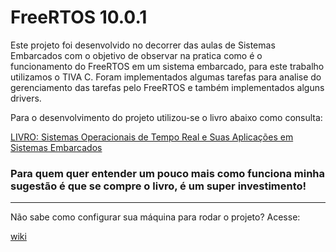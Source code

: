 # FreeRTOS 10.0.1


Este projeto foi desenvolvido no decorrer das aulas de Sistemas Embarcados com o  objetivo de observar na pratica como é o funcionamento do FreeRTOS em um sistema embarcado, para este trabalho utilizamos o TIVA C.
Foram implementados algumas tarefas para analise do gerenciamento das tarefas pelo FreeRTOS e também implementados alguns drivers.

Para o desenvolvimento do projeto utilizou-se o livro abaixo como consulta:

<a href="https://www.blucher.com.br/livro/detalhes/sistemas-operacionais-de-tempo-real-e-sua-aplicacao-em-sistemas-embarcados-1493">LIVRO: Sistemas Operacionais de Tempo Real e Suas Aplicações em Sistemas Embarcados</a>

### Para quem quer entender um pouco mais como funciona minha sugestão é que se compre o livro, é um super investimento!

***

Não sabe como configurar sua máquina para rodar o projeto? Acesse:

[wiki](https://github.com/keikomori/FreeRTOS-10.0.1/wiki)
